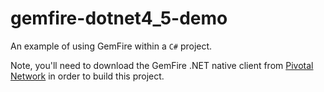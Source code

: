 # gemfire-dotnet4_5-demo

An example of using GemFire within a `C#` project.

Note, you'll need to download the GemFire .NET native client from [Pivotal Network](https://network.pivotal.io/products/pivotal-gemfire#/) in order to build this project. 
